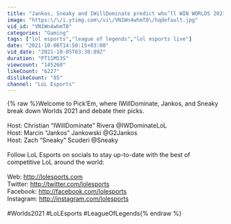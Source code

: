 ```yaml
---
title: "Jankos, Sneaky and IWillDominate predict who’ll WIN WORLDS 2021??? | Pick ‘Em"
image: "https:\/\/i.ytimg.com\/vi\/VN1Wn4whmT8\/hqdefault.jpg"
vid_id: "VN1Wn4whmT8"
categories: "Gaming"
tags: ["lol esports","league of legends","lol esports live"]
date: "2021-10-06T14:50:15+03:00"
vid_date: "2021-10-05T03:30:09Z"
duration: "PT11M53S"
viewcount: "145260"
likeCount: "6227"
dislikeCount: "85"
channel: "LoL Esports"
---
```

{% raw %}Welcome to Pick’Em, where IWillDominate, Jankos, and Sneaky break down Worlds 2021 and debate their picks.<br /><br />Host: Christian “IWillDominate” Rivera @IWDominateLoL<br />Host: Marcin “Jankos” Jankowski @G2Jankos<br />Host: Zach “Sneaky” Scuderi @Sneaky<br /><br />Follow LoL Esports on socials to stay up-to-date with the best of competitive LoL around the world: <br /><br />Web: <a rel="nofollow" target="blank" href="http://lolesports.com">http://lolesports.com</a><br />Twitter: <a rel="nofollow" target="blank" href="http://twitter.com/lolesports">http://twitter.com/lolesports</a><br />Facebook: <a rel="nofollow" target="blank" href="http://facebook.com/lolesports">http://facebook.com/lolesports</a><br />Instagram: <a rel="nofollow" target="blank" href="http://instagram.com/lolesports">http://instagram.com/lolesports</a><br /><br />#Worlds2021 #LoLEsports #LeagueOfLegends{% endraw %}
